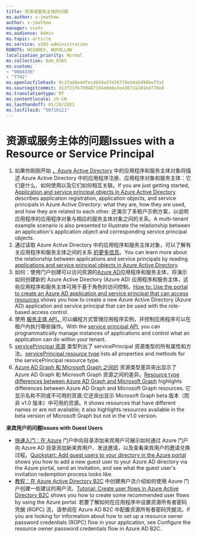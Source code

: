 ```yaml
---
title: 资源或服务主体的问题
ms.author: v-jmathew
author: v-jmathew
manager: scotv
ms.audience: Admin
ms.topic: article
ms.service: o365-administration
ROBOTS: NOINDEX, NOFOLLOW
localization_priority: Normal
ms.collection: Adm_O365
ms.custom:
- "9004336"
- "7741"
ms.openlocfilehash: 9c37ad8e4dfecdb59a37d767f8eb4a5d99be7fa1
ms.sourcegitcommit: d13f23fb7994871d4e0e6e3e43672a101bd779e8
ms.translationtype: MT
ms.contentlocale: zh-CN
ms.lasthandoff: 01/28/2021
ms.locfileid: "50716121"
---
```

# <a name="issues-with-a-resource-or-service-principal"></a><span data-ttu-id="f7c68-102">资源或服务主体的问题</span><span class="sxs-lookup"><span data-stu-id="f7c68-102">Issues with a Resource or Service Principal</span></span>

1. <span data-ttu-id="f7c68-103">如果你刚刚开始 [，Azure Active Directory](https://docs.microsoft.com/azure/active-directory/develop/app-objects-and-service-principals) 中的应用程序和服务主体对象将描述 Azure Active Directory 中的应用程序注册、应用程序对象和服务主体：它们是什么、如何使用以及它们如何相互关联。</span><span class="sxs-lookup"><span data-stu-id="f7c68-103">If you are just getting started, [Application and service principal objects in Azure Active Directory](https://docs.microsoft.com/azure/active-directory/develop/app-objects-and-service-principals) describes application registration, application objects, and service principals in Azure Active Directory: what they are, how they are used, and how they are related to each other.</span></span> <span data-ttu-id="f7c68-104">还演示了多租户示例方案，以说明应用程序的应用程序对象与相应的服务主体对象之间的关系。</span><span class="sxs-lookup"><span data-stu-id="f7c68-104">A multi-tenant example scenario is also presented to illustrate the relationship between an application's application object and corresponding service principal objects.</span></span>
2. <span data-ttu-id="f7c68-105">通过读取 Azure Active Directory 中的应用程序和服务主体对象，可以了解有关应用程序和服务主体之间的关系 [的更多信息](https://docs.microsoft.com/azure/active-directory/develop/app-objects-and-service-principals)。</span><span class="sxs-lookup"><span data-stu-id="f7c68-105">You can learn more about the relationship between applications and service principals by reading [applications and service principal objects in Azure Active Directory](https://docs.microsoft.com/azure/active-directory/develop/app-objects-and-service-principals).</span></span>
3. <span data-ttu-id="f7c68-106">如何：使用门户创建可以访问资源的[Azure AD](https://docs.microsoft.com/azure/active-directory/develop/howto-create-service-principal-portal)应用程序和服务主体，将演示如何创建新的 Azure Active Directory (Azure AD) 应用程序和服务主体，这些应用程序和服务主体可用于基于角色的访问控制。</span><span class="sxs-lookup"><span data-stu-id="f7c68-106">[How to: Use the portal to create an Azure AD application and service principal that can access resources](https://docs.microsoft.com/azure/active-directory/develop/howto-create-service-principal-portal) shows you how to create a new Azure Active Directory (Azure AD) application and service principal that can be used with the role-based access control.</span></span>
4. <span data-ttu-id="f7c68-107">使用 [服务主体 API，](https://docs.microsoft.com/graph/api/resources/serviceprincipal)可以编程方式管理应用程序实例，并控制应用程序可以在租户内执行哪些操作。</span><span class="sxs-lookup"><span data-stu-id="f7c68-107">With the [service principal API](https://docs.microsoft.com/graph/api/resources/serviceprincipal), you can programmatically manage instances of applications and control what an application can do within your tenant.</span></span>
5. <span data-ttu-id="f7c68-108">[servicePrincipal 资源](https://docs.microsoft.com/graph/api/resources/serviceprincipal) 类型列出了 servicePrincipal 资源类型的所有属性和方法。</span><span class="sxs-lookup"><span data-stu-id="f7c68-108">[servicePrincipal resource type](https://docs.microsoft.com/graph/api/resources/serviceprincipal) lists all properties and methods for the servicePrincipal resource type.</span></span>
6. <span data-ttu-id="f7c68-109">[Azure AD Graph 和 Microsoft Graph 之间的](https://docs.microsoft.com/graph/migrate-azure-ad-graph-resource-differences) 资源类型差异突出显示了 Azure AD Graph 和 Microsoft Graph 资源之间的差异。</span><span class="sxs-lookup"><span data-stu-id="f7c68-109">[Resource type differences between Azure AD Graph and Microsoft Graph](https://docs.microsoft.com/graph/migrate-azure-ad-graph-resource-differences) highlights differences between Azure AD Graph and Microsoft Graph resources.</span></span> <span data-ttu-id="f7c68-110">它显示名称不同或不可用的资源;它还突出显示 Microsoft Graph beta 版本（而非 v1.0 版本）中可用的资源。</span><span class="sxs-lookup"><span data-stu-id="f7c68-110">It shows resources that have different names or are not available; it also highlights resources available in the beta version of Microsoft Graph but not in the v1.0 version.</span></span>

<span data-ttu-id="f7c68-111">**来宾用户的问题**</span><span class="sxs-lookup"><span data-stu-id="f7c68-111">**Issues with Guest Users**</span></span>

- <span data-ttu-id="f7c68-112">[快速入门：在 Azure](https://docs.microsoft.com/azure/active-directory/external-identities/b2b-quickstart-add-guest-users-portal#prerequisites) 门户中向目录添加来宾用户可展示如何通过 Azure 门户向 Azure AD 目录添加新来宾用户、发送邀请，以及查看来宾用户的邀请兑换过程。</span><span class="sxs-lookup"><span data-stu-id="f7c68-112">[Quickstart: Add guest users to your directory in the Azure portal](https://docs.microsoft.com/azure/active-directory/external-identities/b2b-quickstart-add-guest-users-portal#prerequisites) shows you how to add a new guest user to your Azure AD directory via the Azure portal, send an invitation, and see what the guest user's invitation redemption process looks like.</span></span>
- <span data-ttu-id="f7c68-113">[教程：在 Azure Active Directory B2C](https://docs.microsoft.com/azure/active-directory-b2c/tutorial-create-user-flows) 中创建用户流介绍如何使用 Azure 门户创建一些建议的用户流。</span><span class="sxs-lookup"><span data-stu-id="f7c68-113">[Tutorial: Create user flows in Azure Active Directory B2C](https://docs.microsoft.com/azure/active-directory-b2c/tutorial-create-user-flows) shows you how to create some recommended user flows by using the Azure portal.</span></span> <span data-ttu-id="f7c68-114">若要了解如何在应用程序中设置资源所有者密码凭据 (ROPC) 流，请参阅在 Azure AD B2C 中配置资源所有者密码凭据流。</span><span class="sxs-lookup"><span data-stu-id="f7c68-114">If you are looking for information about how to set up a resource owner password credentials (ROPC) flow in your application, see Configure the resource owner password credentials flow in Azure AD B2C.</span></span>
